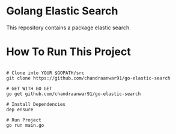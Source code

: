# Golang Elastic Search

This repository contains a package elastic search.

# How To Run This Project
```shell

# Clone into YOUR $GOPATH/src
git clone https://github.com/chandraanwar91/go-elastic-search

# GET WITH GO GET
go get github.com/chandraanwar91/go-elastic-search

# Install Dependencies
dep ensure

# Run Project
go run main.go
```
